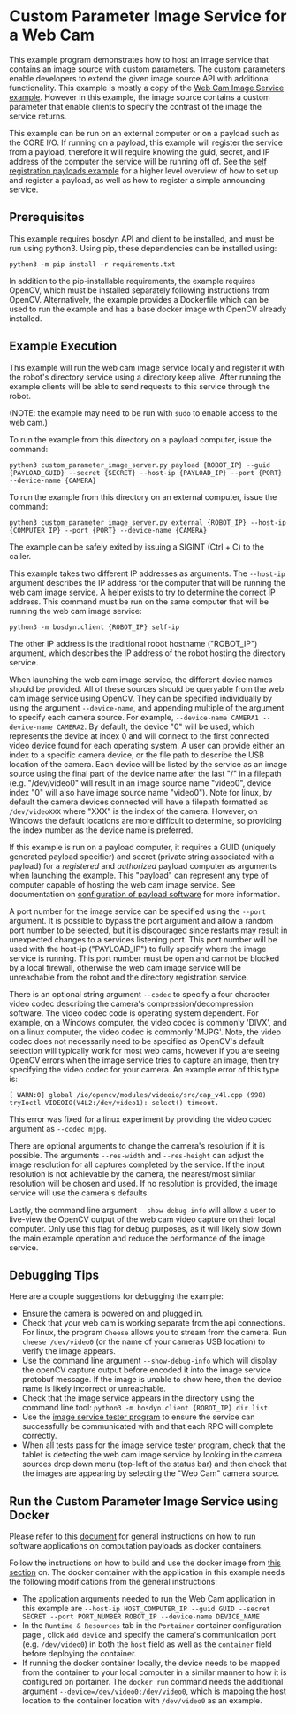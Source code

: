 <!--
Copyright (c) 2023 Boston Dynamics, Inc.  All rights reserved.

Downloading, reproducing, distributing or otherwise using the SDK Software
is subject to the terms and conditions of the Boston Dynamics Software
Development Kit License (20191101-BDSDK-SL).
-->

# Custom Parameter Image Service for a Web Cam

This example program demonstrates how to host an image service that contains an image source with custom parameters. The custom parameters enable developers to extend the given image source API with additional functionality. This example is mostly a copy of the [Web Cam Image Service example](../../web_cam_image_service/README.md). However in this example, the image source contains a custom parameter that enable clients to specify the contrast of the image the service returns.

This example can be run on an external computer or on a payload such as the CORE I/O. If running on a payload, this example will register the service from a payload, therefore it will require knowing the guid, secret, and IP address of the computer the service will be running off of. See the [self registration payloads example](../../self_registration/README.md) for a higher level overview of how to set up and register a payload, as well as how to register a simple announcing service.

## Prerequisites

This example requires bosdyn API and client to be installed, and must be run using python3. Using pip, these dependencies can be installed using:

```
python3 -m pip install -r requirements.txt
```

In addition to the pip-installable requirements, the example requires OpenCV, which must be installed separately following instructions from OpenCV. Alternatively, the example provides a Dockerfile which can be used to run the example and has a base docker image with OpenCV already installed.

## Example Execution

This example will run the web cam image service locally and register it with the robot's directory service using a directory keep alive. After running the example clients will be able to send requests to this service through the robot.

(NOTE: the example may need to be run with `sudo` to enable access to the web cam.)

To run the example from this directory on a payload computer, issue the command:

```
python3 custom_parameter_image_server.py payload {ROBOT_IP} --guid {PAYLOAD_GUID} --secret {SECRET} --host-ip {PAYLOAD_IP} --port {PORT} --device-name {CAMERA}
```

To run the example from this directory on an external computer, issue the command:

```
python3 custom_parameter_image_server.py external {ROBOT_IP} --host-ip {COMPUTER_IP} --port {PORT} --device-name {CAMERA}
```

The example can be safely exited by issuing a SIGINT (Ctrl + C) to the caller.

This example takes two different IP addresses as arguments. The `--host-ip` argument describes the IP address for the computer that will be running the web cam image service. A helper exists to try to determine the correct IP address. This command must be run on the same computer that will be running the web cam image service:

```
python3 -m bosdyn.client {ROBOT_IP} self-ip
```

The other IP address is the traditional robot hostname ("ROBOT_IP") argument, which describes the IP address of the robot hosting the directory service.

When launching the web cam image service, the different device names should be provided. All of these sources should be queryable from the web cam image service using OpenCV. They can be specified individually by using the argument `--device-name`, and appending multiple of the argument to specify each camera source. For example, `--device-name CAMERA1 --device-name CAMERA2`. By default, the device "0" will be used, which represents the device at index 0 and will connect to the first connected video device found for each operating system. A user can provide either an index to a specific camera device, or the file path to describe the USB location of the camera. Each device will be listed by the service as an image source using the final part of the device name after the last "/" in a filepath (e.g. "/dev/video0" will result in an image source name "video0", device index "0" will also have image source name "video0"). Note for linux, by default the camera devices connected will have a filepath formatted as `/dev/videoXXX` where "XXX" is the index of the camera. However, on Windows the default locations are more difficult to determine, so providing the index number as the device name is preferred.

If this example is run on a payload computer, it requires a GUID (uniquely generated payload specifier) and secret (private string associated with a payload) for a _registered_ and _authorized_ payload computer as arguments when launching the example. This "payload" can represent any type of computer capable of hosting the web cam image service. See documentation on [configuration of payload software](../../../docs/payload/configuring_payload_software.md#Configuring-and-authorizing-payloads) for more information.

A port number for the image service can be specified using the `--port` argument. It is possible to bypass the port argument and allow a random port number to be selected, but it is discouraged since restarts may result in unexpected changes to a services listening port. This port number will be used with the host-ip ("PAYLOAD_IP") to fully specify where the image service is running. This port number must be open and cannot be blocked by a local firewall, otherwise the web cam image service will be unreachable from the robot and the directory registration service.

There is an optional string argument `--codec` to specify a four character video codec describing the camera's compression/decompression software. The video codec code is operating system dependent. For example, on a Windows computer, the video codec is commonly 'DIVX', and on a linux computer, the video codec is commonly 'MJPG'. Note, the video codec does not necessarily need to be specified as OpenCV's default selection will typically work for most web cams, however if you are seeing OpenCV errors when the image service tries to capture an image, then try specifying the video codec for your camera. An example error of this type is:

```
[ WARN:0] global /io/opencv/modules/videoio/src/cap_v4l.cpp (998) tryIoctl VIDEOIO(V4L2:/dev/video1): select() timeout.
```

This error was fixed for a linux experiment by providing the video codec argument as `--codec mjpg`.

There are optional arguments to change the camera's resolution if it is possible. The arguments `--res-width` and `--res-height` can adjust the image resolution for all captures completed by the service. If the input resolution is not achievable by the camera, the nearest/most similar resolution will be chosen and used. If no resolution is provided, the image service will use the camera's defaults.

Lastly, the command line argument `--show-debug-info` will allow a user to live-view the OpenCV output of the web cam video capture on their local computer. Only use this flag for debug purposes, as it will likely slow down the main example operation and reduce the performance of the image service.

## Debugging Tips

Here are a couple suggestions for debugging the example:

- Ensure the camera is powered on and plugged in.
- Check that your web cam is working separate from the api connections. For linux, the program `Cheese` allows you to stream from the camera. Run `cheese /dev/video0` (or the name of your cameras USB location) to verify the image appears.
- Use the command line argument `--show-debug-info` which will display the openCV capture output before encoded it into the image service protobuf message. If the image is unable to show here, then the device name is likely incorrect or unreachable.
- Check that the image service appears in the directory using the command line tool: `python3 -m bosdyn.client {ROBOT_IP} dir list`
- Use the [image service tester program](../../tester_programs/README.md) to ensure the service can successfully be communicated with and that each RPC will complete correctly.
- When all tests pass for the image service tester program, check that the tablet is detecting the web cam image service by looking in the camera sources drop down menu (top-left of the status bar) and then check that the images are appearing by selecting the "Web Cam" camera source.

## Run the Custom Parameter Image Service using Docker

Please refer to this [document](../../../../docs/payload/docker_containers.md) for general instructions on how to run software applications on computation payloads as docker containers.

Follow the instructions on how to build and use the docker image from [this section](../../../docs/payload/docker_containers.md#build-docker-images) on. The docker container with the application in this example needs the following modifications from the general instructions:

- The application arguments needed to run the Web Cam application in this example are `--host-ip HOST_COMPUTER_IP --guid GUID --secret SECRET --port PORT_NUMBER ROBOT_IP --device-name DEVICE_NAME`
- In the `Runtime & Resources` tab in the `Portainer` container configuration page , click `add device` and specify the camera's communication port (e.g. `/dev/video0`) in both the `host` field as well as the `container` field before deploying the container.
- If running the docker container locally, the device needs to be mapped from the container to your local computer in a similar manner to how it is configured on portainer. The `docker run` command needs the additional argument `--device=/dev/video0:/dev/video0`, which is mapping the host location to the container location with `/dev/video0` as an example.
